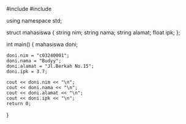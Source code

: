 #include<iostream>
#include <string>

using namespace std;

struct mahasiswa
{
    string nim;
    string nama;
    string alamat;
    float ipk;
};  

int main() {
    mahasiswa doni;

    doni.nim = "c03240001";
    doni.nama = "Budyy";
    doni.alamat = "Jl.Berkah No.15";
    doni.ipk = 3.7;

    cout << doni.nim << "\n";
    cout << doni.nama << "\n";
    cout << doni.alamat << "\n";
    cout << doni.ipk << "\n";
    return 0;
}
